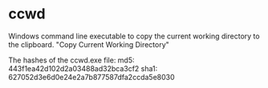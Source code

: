 # ccwd
Windows command line executable to copy the current working directory to the clipboard. "Copy Current Working Directory" 

The hashes of the ccwd.exe file:
md5: 443f1ea42d102d2a03488ad32bca3cf2
sha1: 627052d3e6d0e24e2a7b877587dfa2ccda5e8030
